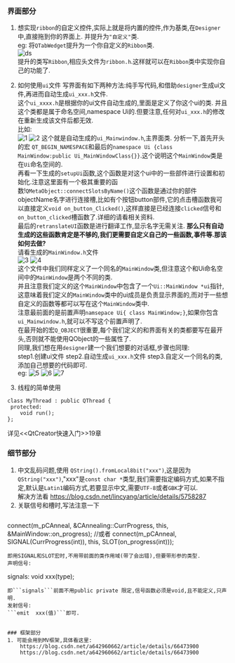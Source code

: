 ### 界面部分
1. 想实现```ribbon```的自定义控件,实际上就是将内置的控件,作为基类,在```Designer```中,直接拖到你的界面上. 并提升为```"自定义"```类.      
eg: 将```QTabWedget```提升为一个你自定义的```Ribbon```类.     
![ds]("./note/note1.png")  
提升的类写```Ribbon```,相应头文件为```ribbon.h```.这样就可以在```Ribbon```类中实现你自己的功能了.

2. 如何使用```ui```文件
写界面有如下两种方法:纯手写代码,和借助```designer```生成ui文件,再进而自动生成```ui_xxx.h```文件.   
这个```ui_xxxx.h```是根据你的ui文件自动生成的,里面是定义了你这个ui的类. 并且这个类都是属于命名空间,namespace Ui的.但要注意,任何对```ui_xxx.h```的修改在重新生成该文件后都无效.    
比如:   
![1]("./note/note2.png")
![2]("./note/note3.png")
这个就是自动生成的```ui_Mainwindow.h```,主界面类.
分析一下,首先开头的宏 ```QT_BEGIN_NAMESPACE```和最后的```namespace Ui {class MainWindow:public Ui_MainWindowClass{}}```.这个说明这个```MainWindow```类是在```Ui```命名空间的.       
再看一下生成的```setupUi```函数,这个函数是对这个ui中的一些部件进行设置和初始化.注意这里面有一个极其重要的函数!```QMetaObject::connectSlotsByName()```这个函数是通过你的部件objectName名字进行连接槽,比如有个按钮button部件,它的点击槽函数我可以直接定义```void on_button_Clicked()```,这样直接是已经连接```clicked```信号和```on_button_clicked```槽函数了.详细的请看相关资料.      
最后的```retranslateUI```函数是进行翻译工作,显示名字无需关注.
**那么只有自动生成的这些函数肯定是不够的,我们更需要自定义自己的一些函数,事件等.那该如何去做?**   
请看生成的```MainWindow.h```文件      
![3]("./note/note4.png")
![4]("./note/note5.png")    
这个文件中我们同样定义了一个同名的```MainWindow```类,但注意这个和Ui命名空间中的```MainWindow```是两个不同的类.    
并且注意我们定义的这个```MainWindow```中包含了一个```Ui::MainWindow *ui```指针,这意味着我们定义的```MainWindow```类中的ui成员是负责显示界面的,而对于一些想自定义的函数等都可以写在这个```MainWindow```类中.     
注意最前面的是前置声明```namsepace Ui{ class MainWindow;}```,如果你包含```ui_Mainwindow.h```,就可以不写这个前置声明了.  
在最开始的宏```Q_OBJECT```很重要,每个我们定义的和界面有关的类都要写在最开头,否则就不能使用QObject的一些属性了.    
同理,我们想在用```designer```建一个我们想要的对话框,步骤也同理:   
step1.创建ui文件
step2.自动生成```ui_xxx.h```文件
step3.自定义一个同名的类,添加自己想要的代码即可.   
eg: 
![5]("./note/note6.png")
![6]("./note/note7.png")
![7]("./note/note8.png")  

3. 线程的简单使用
```
class MyThread : public QThread {
 protected:
	void run();
};
```
详见<<QtCreator快速入门>>19章

### 细节部分
1. 中文乱码问题,使用 ```QString().fromLocal8bit("xxx")```,这是因为```QString("xxx")```,"xxx"是```const char *```类型,我们需要指定编码方式,如果不指定,默认是```Latin1```编码方式,若要显示中文,需要```UTF-8```或者```GBK```才可以.      
	解决方法看 https://blog.csdn.net/lincyang/article/details/5758287
2. 关联信号和槽时,写法注意一下
	```
  connect(m_pCAnneal, &CAnnealing::CurrProgress, this,
          &MainWindow::on_progress);
  //或者
  connect(m_pCAnneal, SIGNAL(CurrProgress(int)), this,
          SLOT(on_progress(int)));
```
即用SIGNAL和SLOT宏时,不用带前面的类作用域(带了会出错),但要带形参的类型.
声明信号:  
```
signals:
	void xxx(type);
```
即```signals```前面不用public private 限定,信号函数必须是void,且不能定义,只声明.    
发射信号: 
```emit  xxx(值)```即可.


### 框架部分
1. 可能会用到MV框架,具体看这里:
	https://blog.csdn.net/a642960662/article/details/66473900
	https://blog.csdn.net/a642960662/article/details/66473900